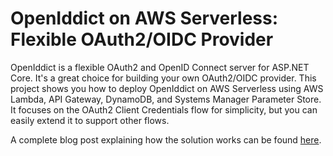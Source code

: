 # OpenIddict on AWS Serverless: Flexible OAuth2/OIDC Provider

OpenIddict is a flexible OAuth2 and OpenID Connect server for ASP.NET Core. It's a great choice for building your own OAuth2/OIDC provider. This project shows you how to deploy OpenIddict on AWS Serverless using AWS Lambda, API Gateway, DynamoDB, and Systems Manager Parameter Store. It focuses on the OAuth2 Client Credentials flow for simplicity, but you can easily extend it to support other flows.

A complete blog post explaining how the solution works can be found [here](https://www.ganhammar.se/posts/openiddict-on-aws-serverless-flexible-oauth2-oidc-provider).